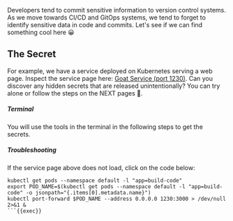 
Developers tend to commit sensitive information to version control systems. As we move towards CI/CD and GitOps systems, we tend to forget to identify sensitive data in code and commits. Let's see if we can find something cool here 😀

## The Secret
For example, we have a service deployed on Kubernetes serving a web page. Inspect the service page here: [Goat Service (port 1230)]({{TRAFFIC_HOST1_1230}}). Can you discover any hidden secrets that are released unintentionally? You can try alone or follow the steps on the NEXT pages 🔎.

##### Terminal
You will use the tools in the terminal in the following steps to get the secrets.

##### Troubleshooting
If the service page above does not load, click on the code below:
```
kubectl get pods --namespace default -l "app=build-code"
export POD_NAME=$(kubectl get pods --namespace default -l "app=build-code" -o jsonpath="{.items[0].metadata.name}")
kubectl port-forward $POD_NAME --address 0.0.0.0 1230:3000 > /dev/null 2>&1 &
```{{exec}}
